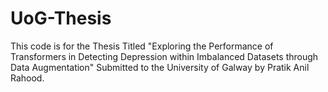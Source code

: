 # UoG-Thesis
This code is for the Thesis Titled "Exploring the Performance of Transformers in Detecting Depression within Imbalanced Datasets through Data Augmentation" Submitted to the University of Galway by Pratik Anil Rahood. 

